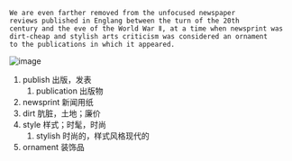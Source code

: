 

```
We are even farther removed from the unfocused newspaper
reviews published in Englang between the turn of the 20th 
century and the eve of the World War Ⅱ, at a time when newsprint was
dirt-cheap and stylish arts criticism was considered an ornament
to the publications in which it appeared.
```

![image](https://github.com/user-attachments/assets/a902eb0b-e43e-4344-8989-1575a71121fc)


1. publish 出版，发表
   1. publication 出版物
2. newsprint 新闻用纸
3. dirt 肮脏，土地；廉价
4. style 样式；时髦，时尚
   1. stylish 时尚的，样式风格现代的
5. ornament 装饰品






